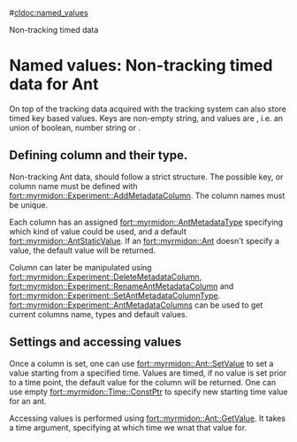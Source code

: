 #<cldoc:named_values>

Non-tracking timed data

# Named values: Non-tracking timed data for Ant

On top of the tracking data acquired with the tracking system <Ant>
can also store timed key based values. Keys are non-empty string, and
values are <AntStaticValue>, i.e. an union of boolean, number string
or <xTime>.

## Defining column and their type.

Non-tracking Ant data, should follow a strict structure. The possible
key, or column name must be defined with
<fort::myrmidon::Experiment::AddMetadataColumn>. The column names must
be unique.

Each column has an assigned <fort::myrmidon::AntMetadataType>
specifying which kind of value could be used, and a default
<fort::myrmidon::AntStaticValue>. If an <fort::myrmidon::Ant> doesn't
specify a value, the default value will be returned.

Column can later be manipulated using
<fort::myrmidon::Experiment::DeleteMetadataColumn>,
<fort::myrmidon::Experiment::RenameAntMetadataColumn> and
<fort::myrmidon::Experiment::SetAntMetadataColumnType>.
<fort::myrmidon::Experiment::AntMetadataColumns> can be used to get
current columns name, types and default values.

## Settings and accessing values

Once a column is set, one can use <fort::myrmidon::Ant::SetValue> to
set a value starting from a specified time. Values are timed, if no
value is set prior to a time point, the default value for the column
will be returned. One can use empty <fort::myrmidon::Time::ConstPtr> to
specify new starting time value for an ant.

Accessing values is performed using
<fort::myrmidon::Ant::GetValue>. It takes a time argument, specifying
at which time we wnat that value for.
